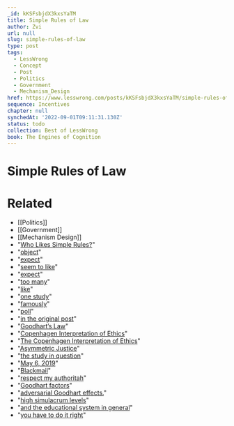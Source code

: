 ```yaml
---
_id: kKSFsbjdX3kxsYaTM
title: Simple Rules of Law
author: Zvi
url: null
slug: simple-rules-of-law
type: post
tags:
  - LessWrong
  - Concept
  - Post
  - Politics
  - Government
  - Mechanism_Design
href: https://www.lesswrong.com/posts/kKSFsbjdX3kxsYaTM/simple-rules-of-law
sequence: Incentives
chapter: null
synchedAt: '2022-09-01T09:11:31.130Z'
status: todo
collection: Best of LessWrong
book: The Engines of Cognition
---
```


# Simple Rules of Law


# Related

- [[Politics]]
- [[Government]]
- [[Mechanism Design]]
- "[Who Likes Simple Rules?](http://www.overcomingbias.com/2019/05/simplerules.html)"
- "[object](https://www.pnas.org/content/early/2019/05/08/1820701116)"
- "[expect](https://twitter.com/robinhanson/status/1125412665805950976)"
- "[seem to like](http://www.overcomingbias.com/2019/05/why-crime-discretion.html)"
- "[expect](https://twitter.com/robinhanson/status/1125420241511682049)"
- "[too many](https://slate.com/business/2012/04/grover-norquist-and-h-r-block-the-unholy-alliance-of-tax-prep-firms-and-conservative-activists-to-make-your-taxes-even-more-complicated.html)"
- "[like](https://www.omicsonline.org/open-access/the-limitations-of-qaly-a-literature-review-2157-7633-1000334.php?aid=70859)"
- "[one study](https://www.nber.org/papers/w25712)"
- "[famously](https://www.cnbc.com/2014/08/19/es-took-off-but-the-auction-didnt.htmlhttp://www.exits.com/blog/ma-advisor-fees-selling-business/)"
- "[poll](https://twitter.com/robinhanson/status/1127679503336132608)"
- "[in the original post](http://www.overcomingbias.com/2019/05/simplerules.html)"
- "[Goodhart’s Law](https://www.lesswrong.com/posts/EbFABnst8LsidYs5Y/goodhart-taxonomy)"
- "[Copenhagen Interpretation of Ethics](https://blog.jaibot.com/the-copenhagen-interpretation-of-ethics/)"
- "[The Copenhagen Interpretation of Ethics](https://blog.jaibot.com/the-copenhagen-interpretation-of-ethics/)"
- "[Asymmetric Justice](https://thezvi.wordpress.com/2019/04/25/asymmetric-justice/)"
- "[the study in question](https://www.pnas.org/content/early/2019/05/08/1820701116)"
- "[May 6, 2019](https://twitter.com/robinhanson/status/1125420241511682049?ref_src=twsrc%5Etfw)"
- "[Blackmail](https://thezvi.wordpress.com/2019/02/19/blackmail/)"
- "[respect my authoritah](https://www.youtube.com/watch?v=XbebjUYItKw)"
- "[Goodhart factors](https://www.lesswrong.com/posts/EbFABnst8LsidYs5Y/goodhart-taxonomy)"
- "[adversarial Goodhart effects.](https://www.lesswrong.com/posts/EbFABnst8LsidYs5Y/goodhart-taxonomy)"
- "[high simulacrum levels](http://benjaminrosshoffman.com/excerpts-from-a-larger-discussion-about-simulacra/)"
- "[and the educational system in general](https://thezvi.wordpress.com/2018/04/15/the-case-against-education/)"
- "[you have to do it right](https://thezvi.wordpress.com/2018/07/26/prediction-markets-when-do-they-work/)"